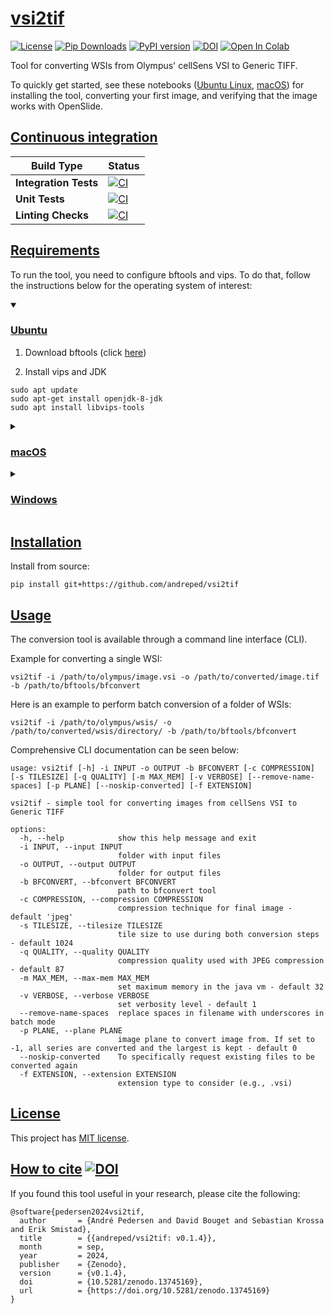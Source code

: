# [vsi2tif](https://github.com/andreped/vsi2tif#vsi2tif)

[![License](https://img.shields.io/badge/License-MIT-green.svg)](https://opensource.org/licenses/MIT)
[![Pip Downloads](https://img.shields.io/pypi/dm/vsi2tif?label=pip%20downloads&logo=python)](https://pypi.org/project/vsi2tif/)
[![PyPI version](https://badge.fury.io/py/vsi2tif.svg)](https://badge.fury.io/py/vsi2tif)
[![DOI](https://zenodo.org/badge/DOI/10.5281/zenodo.13745169.svg)](https://doi.org/10.5281/zenodo.13745169)
<a href="https://colab.research.google.com/gist/andreped/0e945c30ebb01b309a36162d9ec133ae/vsi2tif-converting-olympus-wsi-to-generic-tiff-ubuntu-linux.ipynb" target="_parent"><img src="https://colab.research.google.com/assets/colab-badge.svg" alt="Open In Colab"/></a>

Tool for converting WSIs from Olympus' cellSens VSI to Generic TIFF.

To quickly get started, see these notebooks ([Ubuntu Linux](https://github.com/andreped/vsi2tif/blob/main/notebooks/conversion_tutorial_ubuntu_linux.ipynb), [macOS](https://github.com/andreped/vsi2tif/blob/main/notebooks/conversion_tutorial_macos.ipynb)) for installing the tool, converting your first image, and verifying that the image works with OpenSlide.

## [Continuous integration](https://github.com/andreped/vsi2tif#continuous-integration)

| Build Type | Status |
| - | - |
| **Integration Tests** | [![CI](https://github.com/andreped/vsi2tif/workflows/Integration%20Tests/badge.svg)](https://github.com/andreped/vsi2tif/actions) |
| **Unit Tests** | [![CI](https://github.com/andreped/vsi2tif/workflows/Build%20Package/badge.svg)](https://github.com/andreped/vsi2tif/actions) |
| **Linting Checks** | [![CI](https://github.com/andreped/vsi2tif/workflows/Check%20Linting/badge.svg)](https://github.com/andreped/vsi2tif/actions) |

## [Requirements](https://github.com/andreped/vsi2tif#requirements)

To run the tool, you need to configure bftools and vips. To do that, follow the instructions below for the operating system of interest:

<details open>
<summary>

### [Ubuntu](https://github.com/andreped/vsi2tif#ubuntu)</summary>

1. Download bftools (click [here](http://downloads.openmicroscopy.org/latest/bio-formats5.6/artifacts/bftools.zip))

2. Install vips and JDK
```
sudo apt update
sudo apt-get install openjdk-8-jdk
sudo apt install libvips-tools
```

</details>


<details>
<summary>

### [macOS](https://github.com/andreped/vsi2tif#macos)</summary>

1. Download bftools (click [here](http://downloads.openmicroscopy.org/latest/bio-formats5.6/artifacts/bftools.zip))

2. Install vips and JDK
```
brew install --cask zulu@8
brew install vips
```

</details>

<details>
<summary>

### [Windows](https://github.com/andreped/vsi2tif#windows)</summary>

To install bftools and vips, I recommend using Powershell as much as possible to automate the installation steps.

1. Download bftools (click [here](http://downloads.openmicroscopy.org/latest/bio-formats5.6/artifacts/bftools.zip))

2. Download vips binary from Windows from [here](https://github.com/libvips/build-win64-mxe/releases) or use wget or similar
```
https://github.com/libvips/build-win64-mxe/releases/download/v8.15.3/vips-dev-w64-all-8.15.3.zip
```

3. Uncompress downloaded file and place it at an appropriate place, like at home
```
unzip ~/Downloads/vips-dev-w64-all-8.15.3.zip
mv ~/Downloads/vips-dev-w64-all-8.15.3/vips-dev-8.15/ ~/vips-dev-8.15/
```

4. Add path to `vips.exe` to the PATH (requires powershell administrator)
```
$Env:PATH += ";$HOME/vips-dev-8.15/bin/"
```

</details>


## [Installation](https://github.com/andreped/vsi2tif#installation)

Install from source:
```
pip install git+https://github.com/andreped/vsi2tif
```

## [Usage](https://github.com/andreped/vsi2tif#usage)

The conversion tool is available through a command line interface (CLI).

Example for converting a single WSI:
```
vsi2tif -i /path/to/olympus/image.vsi -o /path/to/converted/image.tif -b /path/to/bftools/bfconvert
```

Here is an example to perform batch conversion of a folder of WSIs:
```
vsi2tif -i /path/to/olympus/wsis/ -o /path/to/converted/wsis/directory/ -b /path/to/bftools/bfconvert
```

Comprehensive CLI documentation can be seen below:

```
usage: vsi2tif [-h] -i INPUT -o OUTPUT -b BFCONVERT [-c COMPRESSION] [-s TILESIZE] [-q QUALITY] [-m MAX_MEM] [-v VERBOSE] [--remove-name-spaces] [-p PLANE] [--noskip-converted] [-f EXTENSION]

vsi2tif - simple tool for converting images from cellSens VSI to Generic TIFF

options:
  -h, --help            show this help message and exit
  -i INPUT, --input INPUT
                        folder with input files
  -o OUTPUT, --output OUTPUT
                        folder for output files
  -b BFCONVERT, --bfconvert BFCONVERT
                        path to bfconvert tool
  -c COMPRESSION, --compression COMPRESSION
                        compression technique for final image - default 'jpeg'
  -s TILESIZE, --tilesize TILESIZE
                        tile size to use during both conversion steps - default 1024
  -q QUALITY, --quality QUALITY
                        compression quality used with JPEG compression - default 87
  -m MAX_MEM, --max-mem MAX_MEM
                        set maximum memory in the java vm - default 32
  -v VERBOSE, --verbose VERBOSE
                        set verbosity level - default 1
  --remove-name-spaces  replace spaces in filename with underscores in batch mode
  -p PLANE, --plane PLANE
                        image plane to convert image from. If set to -1, all series are converted and the largest is kept - default 0
  --noskip-converted    To specifically request existing files to be converted again
  -f EXTENSION, --extension EXTENSION
                        extension type to consider (e.g., .vsi)
```

## [License](https://github.com/andreped/vsi2tif#license)

This project has [MIT license](https://github.com/andreped/vsi2tif/blob/main/LICENSE).

## [How to cite](https://github.com/andreped/vsi2tif#how-to-cite) [![DOI](https://zenodo.org/badge/DOI/10.5281/zenodo.13745169.svg)](https://doi.org/10.5281/zenodo.13745169)

If you found this tool useful in your research, please cite the following:
```
@software{pedersen2024vsi2tif,
  author       = {André Pedersen and David Bouget and Sebastian Krossa and Erik Smistad},
  title        = {{andreped/vsi2tif: v0.1.4}},
  month        = sep,
  year         = 2024,
  publisher    = {Zenodo},
  version      = {v0.1.4},
  doi          = {10.5281/zenodo.13745169},
  url          = {https://doi.org/10.5281/zenodo.13745169}
}
```